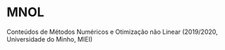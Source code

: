 # MNOL
Conteúdos de Métodos Numéricos e Otimização não Linear (2019/2020, Universidade do Minho, MIEI) <br/>
